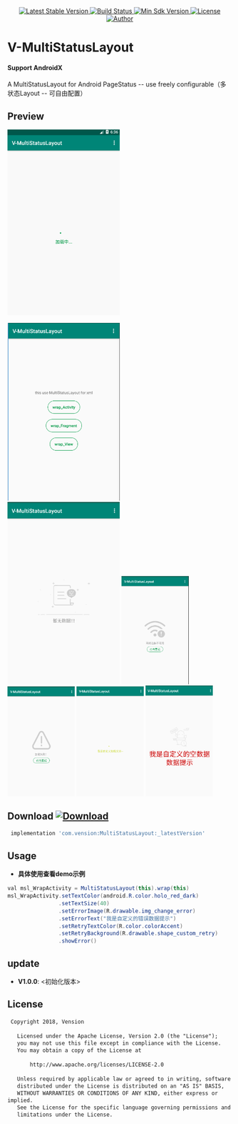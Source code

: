 <p align="center">
   <a href="https://bintray.com/vension/maven/MultiStatusLayout/_latestVersion">
    <img src="https://img.shields.io/badge/Jcenter-V1.0.0-brightgreen.svg?style=flat-square" alt="Latest Stable Version" />
  </a>
  <a href="https://travis-ci.org/Vension/V-MultiStatusLayout">
    <img src="https://travis-ci.org/Vension/V-MultiStatusLayout.svg?branch=master" alt="Build Status" />
  </a>
  <a href="https://developer.android.com/about/versions/android-4.0.html">
    <img src="https://img.shields.io/badge/API-15%2B-blue.svg?style=flat-square" alt="Min Sdk Version" />
  </a>
  <a href="http://www.apache.org/licenses/LICENSE-2.0">
    <img src="http://img.shields.io/badge/License-Apache%202.0-blue.svg?style=flat-square" alt="License" />
  </a>
  <a href="https://www.jianshu.com/u/38adb0e04e65">
    <img src="https://img.shields.io/badge/Author-Vension-orange.svg?style=flat-square" alt="Author" />
  </a>
</p>

# V-MultiStatusLayout
#### Support AndroidX
A MultiStatusLayout for Android PageStatus -- use freely configurable（多状态Layout -- 可自由配置）


## Preview
<p>
    <img src="images/GIF.gif" style="width: 50%;"/>
</p>
<div>
    <img src="images/image_1.jpg" style="width: 50%;"/>
    <img src="images/image_2.jpg" style="width: 50%;"/>
    <img src="images/image_3.jpg" style="width: 30%;"/>
    <img src="images/image_4.jpg" style="width: 30%;"/>
    <img src="images/image_5.jpg" style="width: 30%;"/>
    <img src="images/image_6.jpg" style="width: 30%;"/>
</div>

## Download [ ![Download](https://api.bintray.com/packages/vension/maven/MultiStatusLayout/images/download.svg) ](https://bintray.com/vension/maven/MultiStatusLayout/_latestVersion)
``` gradle
 implementation 'com.vension:MultiStatusLayout:_latestVersion'
```

## Usage

* **具体使用查看demo示例**
```java
val msl_WrapActivity = MultiStatusLayout(this).wrap(this)
msl_WrapActivity.setTextColor(android.R.color.holo_red_dark)
                .setTextSize(40)
                .setErrorImage(R.drawable.img_change_error)
                .setErrorText("我是自定义的错误数据提示")
                .setRetryTextColor(R.color.colorAccent)
                .setRetryBackground(R.drawable.shape_custom_retry)
                .showError()
```

## update
* **V1.0.0**: <初始化版本>


## License
```
 Copyright 2018, Vension

   Licensed under the Apache License, Version 2.0 (the "License");
   you may not use this file except in compliance with the License.
   You may obtain a copy of the License at

       http://www.apache.org/licenses/LICENSE-2.0

   Unless required by applicable law or agreed to in writing, software
   distributed under the License is distributed on an "AS IS" BASIS,
   WITHOUT WARRANTIES OR CONDITIONS OF ANY KIND, either express or implied.
   See the License for the specific language governing permissions and
   limitations under the License.
```

